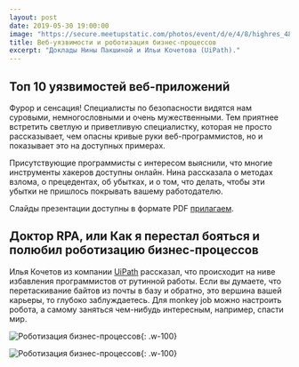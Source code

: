 ```yaml
---
layout: post
date: 2019-05-30 19:00:00
image: "https://secure.meetupstatic.com/photos/event/d/e/4/8/highres_481496904.jpeg"
title: Веб-уязвимости и роботизация бизнес-процессов
excerpt: "Доклады Нины Пакшиной и Ильи Кочетова (UiPath)."
---
```


## Топ 10 уязвимостей веб-приложений

Фурор и сенсация! Специалисты по безопасности видятся нам суровыми, немногословными и очень мужественными. Тем приятнее встретить светлую и приветливую специалистку, которая не просто рассказывает, чем опасны кривые руки веб-программистов, но и показывает это на доступных примерах.

Присутствующие программисты с интересом выяснили, что многие инструменты хакеров доступны онлайн. Нина рассказала о методах взлома, о прецедентах, об убытках, и о том, что делать, чтобы эти убытки не пришлось покрывать вашему работодателю.

Слайды презентации доступны в формате PDF [прилагаем](/downloads/owasp.pdf).

## Доктор RPA, или Как я перестал бояться и полюбил роботизацию бизнес-процессов

Илья Кочетов из компании [UiPath](https://www.uipath.com/) рассказал, что происходит на ниве избавления программистов от рутинной работы. Если вы думаете, что перетаскивание байтов из почты в базу и обратно, это вершина вашей карьеры, то глубоко заблуждаетесь. Для monkey job можно настроить робота, а самому заняться чем-нибудь интересным, например, спасти мир.

![Роботизация бизнес-процессов](https://secure.meetupstatic.com/photos/event/c/6/4/a/highres_481790762.jpeg){: .w-100}

![Роботизация бизнес-процессов](https://secure.meetupstatic.com/photos/event/c/6/5/0/highres_481790768.jpeg){: .w-100}
